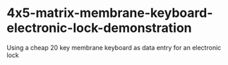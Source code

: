 # 4x5-matrix-membrane-keyboard-electronic-lock-demonstration
Using a cheap 20 key membrane keyboard as data entry for an electronic lock
